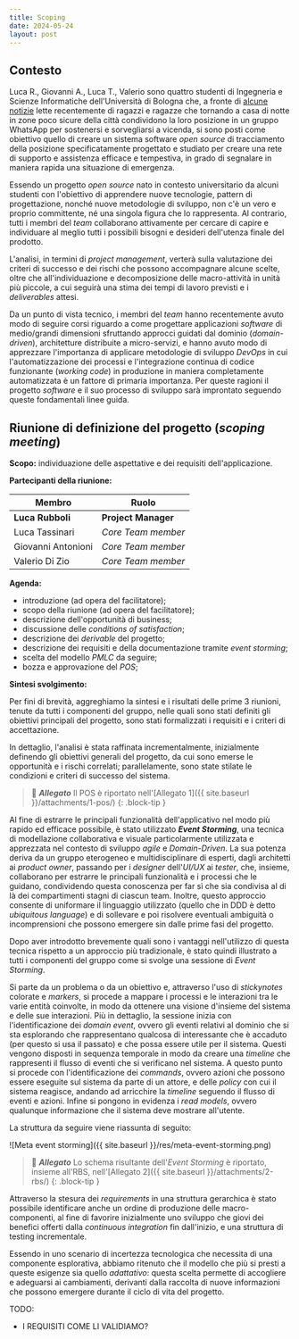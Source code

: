 ```yaml
---
title: Scoping
date: 2024-05-24
layout: post
---
```


## Contesto

Luca R., Giovanni A., Luca T., Valerio sono quattro studenti di Ingegneria e Scienze Informatiche dell'Università di Bologna che, a fronte di [alcune notizie](https://www.open.online/2024/04/04/scrivi-quando-arrivi-gruppo-whatsapp-ragazze/) lette recentemente di ragazzi e ragazze che tornando a casa di notte in zone poco sicure della città condividono la loro posizione in un gruppo WhatsApp per sostenersi e sorvegliarsi a vicenda, si sono posti come obiettivo quello di creare un sistema software _open source_ di tracciamento della posizione specificatamente progettato e studiato per creare una rete di supporto e assistenza efficace e tempestiva, in grado di segnalare in maniera rapida una situazione di emergenza.

Essendo un progetto _open source_ nato in contesto universitario da alcuni studenti con l'obiettivo di apprendere nuove tecnologie, pattern di progettazione, nonché nuove metodologie di sviluppo, non c'è un vero e proprio committente, né una singola figura che lo rappresenta.
Al contrario, tutti i membri del _team_ collaborano attivamente per cercare di capire e individuare al meglio tutti i possibili bisogni e desideri dell'utenza finale del prodotto.

L'analisi, in termini di _project management_, verterà sulla valutazione dei criteri di successo e dei rischi che possono accompagnare alcune scelte, oltre che all'individuazione e decomposizione delle macro-attività in unità più piccole, a cui seguirà una stima dei tempi di lavoro previsti e i _deliverables_ attesi.

Da un punto di vista tecnico, i membri del _team_ hanno recentemente avuto modo di seguire corsi riguardo a come progettare applicazioni _software_ di medio/grandi dimensioni sfruttando approcci guidati dal dominio (_domain-driven_), architetture distribuite a micro-servizi, e hanno avuto modo di apprezzare l'importanza di applicare metodologie di sviluppo _DevOps_ in cui l'automatizzazione dei processi e l'integrazione continua di codice funzionante (_working code_) in produzione in maniera completamente automatizzata è un fattore di primaria importanza.
Per queste ragioni il progetto _software_ e il suo processo di sviluppo sarà improntato seguendo queste fondamentali linee guida.

## Riunione di definizione del progetto (_scoping meeting_)

**Scopo:** individuazione delle aspettative e dei requisiti dell'applicazione.

**Partecipanti della riunione:**

| Membro                | Ruolo              |
|-----------------------|--------------------|
| **Luca Rubboli**      | **Project Manager** |
| Luca Tassinari        | _Core Team member_ |
| Giovanni Antonioni    | _Core Team member_ |
| Valerio Di Zio        | _Core Team member_ |

**Agenda:**

- introduzione (ad opera del facilitatore);
- scopo della riunione (ad opera del facilitatore);
- descrizione dell'opportunità di business;
- discussione delle _conditions of satisfaction_;
- descrizione dei _derivable_ del progetto;
- descrizione dei requisiti e della documentazione tramite _event storming_;
- scelta del modello _PMLC_ da seguire;
- bozza e approvazione del _POS_;

**Sintesi svolgimento:**

Per fini di brevità, aggreghiamo la sintesi e i risultati delle prime 3 riunioni, tenute da tutti i componenti del gruppo, nelle quali sono stati definiti gli obiettivi principali del progetto, sono stati formalizzati i requisiti e i criteri di accettazione.

In dettaglio, l'analisi è stata raffinata incrementalmente, inizialmente definendo gli obiettivi generali del progetto, da cui sono emerse le opportunità e i rischi correlati; parallelamente, sono state stilate le condizioni e criteri di successo del sistema.

> 📂 **_Allegato_**
> Il POS è riportato nell'[Allegato 1]({{ site.baseurl }}/attachments/1-pos/)
{: .block-tip }

Al fine di estrarre le principali funzionalità dell'applicativo nel modo più rapido ed efficace possibile, è stato utilizzato **_Event Storming_**, una tecnica di modellazione collaborativa e visuale particolarmente utilizzata e apprezzata nel contesto di sviluppo _agile_ e _Domain-Driven_.
La sua potenza deriva da un gruppo eterogeneo e multidisciplinare di esperti, dagli architetti ai _product owner_, passando per i _designer_ dell'_UI/UX_ ai _tester_, che, insieme, collaborano per estrarre le principali funzionalità e i processi che le guidano, condividendo questa conoscenza per far sì che sia condivisa al di là dei compartimenti stagni di ciascun team.
Inoltre, questo approccio consente di uniformare il linguaggio utilizzato (quello che in DDD è detto _ubiquitous language_) e di sollevare e poi risolvere eventuali ambiguità o incomprensioni che possono emergere sin dalle prime fasi del progetto.

Dopo aver introdotto brevemente quali sono i vantaggi nell'utilizzo di questa tecnica rispetto a un approccio più tradizionale, è stato quindi illustrato a tutti i componenti del gruppo come si svolge una sessione di _Event Storming_.

Si parte da un problema o da un obiettivo e, attraverso l'uso di _stickynotes_ colorate e _markers_, si procede a mappare i processi e le interazioni tra le varie entità coinvolte, in modo da ottenere una visione d'insieme del sistema e delle sue interazioni.
Più in dettaglio, la sessione inizia con l'identificazione dei _domain event_, ovvero gli eventi relativi al dominio che si sta esplorando che rappresentano qualcosa di interessante che è accaduto (per questo si usa il passato) e che possa essere utile per il sistema.
Questi vengono disposti in sequenza temporale in modo da creare una _timeline_ che rappresenti il flusso di eventi che si verificano nel sistema.
A questo punto si procede con l'identificazione dei _commands_, ovvero azioni che possono essere eseguite sul sistema da parte di un attore, e delle _policy_ con cui il sistema reagisce, andando ad arricchire la _timeline_ seguendo il flusso di eventi e azioni.
Infine si pongono in evidenza i _read models_, ovvero qualunque informazione che il sistema deve mostrare all'utente.

La struttura da seguire viene riassunta di seguito:

![Meta event storming]({{ site.baseurl }}/res/meta-event-storming.png)

> 📂 **_Allegato_**
> Lo schema risultante dell'_Event Storming_ è riportato, insieme all'RBS, nell'[Allegato 2]({{ site.baseurl }}/attachments/2-rbs/)
{: .block-tip }

Attraverso la stesura dei _requirements_ in una struttura gerarchica è stato possibile identificare anche un ordine di produzione delle macro-componenti, al fine di favorire inizialmente uno sviluppo che giovi dei benefici offerti dalla _continuous integration_ fin dall'inizio, e una struttura di testing incrementale.

Essendo in uno scenario di incertezza tecnologica che necessita di una componente esplorativa, abbiamo ritenuto che il modello che più si presti a queste esigenze sia quello _adattativo_: questa scelta permette di accogliere e adeguarsi ai cambiamenti, derivanti dalla raccolta di nuove informazioni che possono emergere durante il ciclo di vita del progetto.


TODO:

- I REQUISITI COME LI VALIDIAMO?
